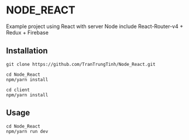 <snippet>
  <content>

# NODE_REACT

Example project using React with server Node include React-Router-v4 + Redux + Firebase

## Installation
```
git clone https://github.com/TranTrungTinh/Node_React.git
``` 

```
cd Node_React
npm/yarn install
``` 

```
cd client
npm/yarn install
``` 

## Usage
```
cd Node_React
npm/yarn run dev
```

  </content>
</snippet>
